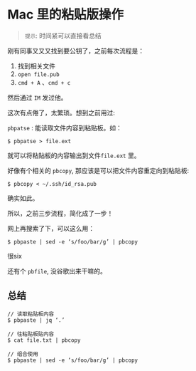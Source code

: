 # Mac 里的粘贴版操作

> `提示`: 时间紧可以直接看总结

刚有同事又又又找到要公钥了，之前每次流程是：
	
1. 找到相关文件
2. `open file.pub`  
3. `cmd + A` 、`cmd + c`

然后通过 `IM` 发过他。

这次有点倦了，太繁琐。想到之前用过:

`pbpatse` : 能读取文件内容到粘贴板。如：

```
$ pbpatse > file.ext
```

就可以将粘贴板的内容输出到文件`file.ext` 里。

好像有个相关的 `pbcopy`, 那应该是可以把文件内容重定向到粘贴板:

```
$ pbcopy < ~/.ssh/id_rsa.pub
```

确实如此。

所以，之前三步流程，简化成了一步！

网上再搜索了下，可以这么用：


```
$ pbpaste | sed -e ‘s/foo/bar/g’ | pbcopy
```

很six

还有个 `pbfile`, 没谷歌出来干嘛的。


## 总结

```
// 读取粘贴板内容
$ pbpaste | jq ‘.’

// 往粘贴板贴内容
$ cat file.txt | pbcopy

// 组合使用
$ pbpaste | sed -e ‘s/foo/bar/g’ | pbcopy

```





